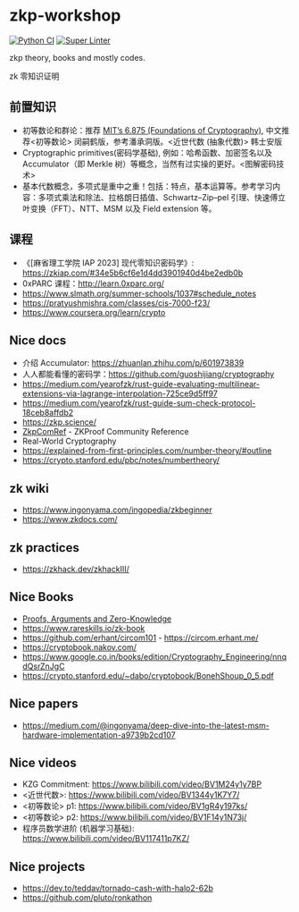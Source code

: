 # zkp-workshop

[![Python CI](https://github.com/Akagi201/zkp-workshop/actions/workflows/ci.yml/badge.svg)](https://github.com/Akagi201/zkp-workshop/actions/workflows/ci.yml) [![Super Linter](https://github.com/Akagi201/zkp-workshop/actions/workflows/super_linter.yml/badge.svg)](https://github.com/Akagi201/zkp-workshop/actions/workflows/super_linter.yml)

zkp theory, books and mostly codes.

zk 零知识证明

## 前置知识

* 初等数论和群论：推荐 [MIT’s 6.875 (Foundations of Cryptography)](https://mit6875.github.io/HANDOUTS/numbertheory.pdf), 中文推荐<初等数论> 闵嗣鹤版，参考潘承洞版。<近世代数 (抽象代数)> 韩士安版
* Cryptographic primitives(密码学基础), 例如：哈希函数、加密签名以及 Accumulator（即 Merkle 树）等概念，当然有过实操的更好。<图解密码技术>
* 基本代数概念，多项式是重中之重！包括：特点，基本运算等。参考学习内容：多项式乘法和除法、拉格朗日插值、Schwartz–Zip–pel 引理、快速傅立叶变换（FFT）、NTT、MSM 以及 Field extension 等。

## 课程

* 《[麻省理工学院 IAP 2023] 现代零知识密码学》: <https://zkiap.com/#34e5b6cf6e1d4dd3901940d4be2edb0b>
* 0xPARC 课程：<http://learn.0xparc.org/>
* <https://www.slmath.org/summer-schools/1037#schedule_notes>
* <https://pratyushmishra.com/classes/cis-7000-f23/>
* <https://www.coursera.org/learn/crypto>

## Nice docs

* 介绍 Accumulator: <https://zhuanlan.zhihu.com/p/601973839>
* 人人都能看懂的密码学：<https://github.com/guoshijiang/cryptography>
* <https://medium.com/yearofzk/rust-guide-evaluating-multilinear-extensions-via-lagrange-interpolation-725ce9d5ff97>
* <https://medium.com/yearofzk/rust-guide-sum-check-protocol-18ceb8affdb2>
* <https://zkp.science/>
* [ZkpComRef](https://docs.zkproof.org/reference.pdf) - ZKProof Community Reference
* Real-World Cryptography
* <https://explained-from-first-principles.com/number-theory/#outline>
* <https://crypto.stanford.edu/pbc/notes/numbertheory/>

## zk wiki

* <https://www.ingonyama.com/ingopedia/zkbeginner>
* <https://www.zkdocs.com/>

## zk practices

* <https://zkhack.dev/zkhackIII/>

## Nice Books

* [Proofs, Arguments and Zero-Knowledge](https://people.cs.georgetown.edu/jthaler/ProofsArgsAndZK.pdf)
* <https://www.rareskills.io/zk-book>
* <https://github.com/erhant/circom101> - <https://circom.erhant.me/>
* <https://cryptobook.nakov.com/>
* <https://www.google.co.in/books/edition/Cryptography_Engineering/nnqdQsrZnJgC>
* <https://crypto.stanford.edu/~dabo/cryptobook/BonehShoup_0_5.pdf>

## Nice papers

* <https://medium.com/@ingonyama/deep-dive-into-the-latest-msm-hardware-implementation-a9739b2cd107>

## Nice videos

* KZG Commitment: <https://www.bilibili.com/video/BV1M24y1y7BP>
* <近世代数>: <https://www.bilibili.com/video/BV1344y1K7Y7/>
* <初等数论> p1: <https://www.bilibili.com/video/BV1gR4y197ks/>
* <初等数论> p2: <https://www.bilibili.com/video/BV1F14y1N73j/>
* 程序员数学进阶 (机器学习基础): <https://www.bilibili.com/video/BV117411p7KZ/>

## Nice projects

* <https://dev.to/teddav/tornado-cash-with-halo2-62b>
* <https://github.com/pluto/ronkathon>
